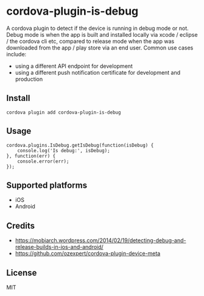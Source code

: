 # cordova-plugin-is-debug
A cordova plugin to detect if the device is running in debug mode or not. Debug mode is when the app is built and installed locally via xcode / eclipse / the cordova cli etc, compared to release mode when the app was downloaded from the app / play store via an end user. Common use cases include:
* using a different API endpoint for development
* using a different push notification certificate for development and production

## Install

```
cordova plugin add cordova-plugin-is-debug
```

## Usage
```
cordova.plugins.IsDebug.getIsDebug(function(isDebug) {
    console.log('Is debug:', isDebug);
}, function(err) {
    console.error(err);
});
```

## Supported platforms
* iOS
* Android

## Credits

* https://mobiarch.wordpress.com/2014/02/19/detecting-debug-and-release-builds-in-ios-and-android/
* https://github.com/ozexpert/cordova-plugin-device-meta

## License
MIT
